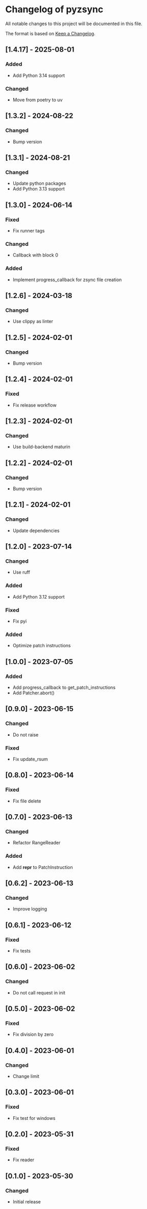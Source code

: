 # Changelog of pyzsync

All notable changes to this project will be documented in this file.

The format is based on [Keep a Changelog](https://keepachangelog.com/en/1.0.0/).

## [1.4.17] - 2025-08-01
### Added
- Add Python 3.14 support

### Changed
- Move from poetry to uv

## [1.3.2] - 2024-08-22
### Changed
- Bump version

## [1.3.1] - 2024-08-21
### Changed
- Update python packages
- Add Python 3.13 support

## [1.3.0] - 2024-06-14
### Fixed
- Fix runner tags

### Changed
- Callback with block 0

### Added
- Implement progress_callback for zsync file creation

## [1.2.6] - 2024-03-18
### Changed
- Use clippy as linter

## [1.2.5] - 2024-02-01
### Changed
- Bump version

## [1.2.4] - 2024-02-01
### Fixed
- Fix release workflow

## [1.2.3] - 2024-02-01
### Changed
- Use build-backend maturin

## [1.2.2] - 2024-02-01
### Changed
- Bump version

## [1.2.1] - 2024-02-01
### Changed
- Update dependencies

## [1.2.0] - 2023-07-14
### Changed
- Use ruff

### Added
- Add Python 3.12 support

### Fixed
- Fix pyi

### Added
- Optimize patch instructions

## [1.0.0] - 2023-07-05
### Added
- Add progress_callback to get_patch_instructions
- Add Patcher.abort()

## [0.9.0] - 2023-06-15
### Changed
- Do not raise

### Fixed
- Fix update_rsum

## [0.8.0] - 2023-06-14
### Fixed
- Fix file delete

## [0.7.0] - 2023-06-13
### Changed
- Refactor RangeReader

### Added
- Add __repr__ to PatchInstruction

## [0.6.2] - 2023-06-13
### Changed
- Improve logging

## [0.6.1] - 2023-06-12
### Fixed
- Fix tests

## [0.6.0] - 2023-06-02
### Changed
- Do not call request in init

## [0.5.0] - 2023-06-02
### Fixed
- Fix division by zero

## [0.4.0] - 2023-06-01
### Changed
- Change limit

## [0.3.0] - 2023-06-01
### Fixed
- Fix test for windows

## [0.2.0] - 2023-05-31
### Fixed
- Fix reader

## [0.1.0] - 2023-05-30
### Changed
- Initial release
